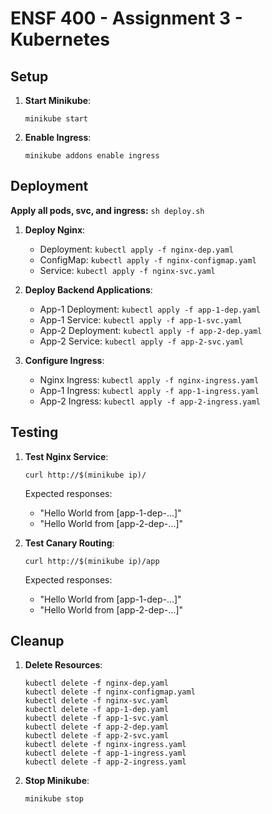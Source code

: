 # ENSF 400 - Assignment 3 - Kubernetes

## Setup
1. **Start Minikube**:
   ```
   minikube start
   ```

2. **Enable Ingress**:
   ```
   minikube addons enable ingress
   ```

## Deployment
**Apply all pods, svc, and ingress:** `sh deploy.sh`

1. **Deploy Nginx**:
   - Deployment: `kubectl apply -f nginx-dep.yaml`
   - ConfigMap: `kubectl apply -f nginx-configmap.yaml`
   - Service: `kubectl apply -f nginx-svc.yaml`

2. **Deploy Backend Applications**:
   - App-1 Deployment: `kubectl apply -f app-1-dep.yaml`
   - App-1 Service: `kubectl apply -f app-1-svc.yaml`
   - App-2 Deployment: `kubectl apply -f app-2-dep.yaml`
   - App-2 Service: `kubectl apply -f app-2-svc.yaml`

3. **Configure Ingress**:
   - Nginx Ingress: `kubectl apply -f nginx-ingress.yaml`
   - App-1 Ingress: `kubectl apply -f app-1-ingress.yaml`
   - App-2 Ingress: `kubectl apply -f app-2-ingress.yaml`

## Testing
1. **Test Nginx Service**:
   ```
   curl http://$(minikube ip)/
   ```

   Expected responses:
   - "Hello World from [app-1-dep-...]"
   - "Hello World from [app-2-dep-...]"

2. **Test Canary Routing**:
    ```
   curl http://$(minikube ip)/app
   ```

   Expected responses:
   - "Hello World from [app-1-dep-...]"
   - "Hello World from [app-2-dep-...]"


## Cleanup
1. **Delete Resources**:
   ```
   kubectl delete -f nginx-dep.yaml
   kubectl delete -f nginx-configmap.yaml
   kubectl delete -f nginx-svc.yaml
   kubectl delete -f app-1-dep.yaml
   kubectl delete -f app-1-svc.yaml
   kubectl delete -f app-2-dep.yaml
   kubectl delete -f app-2-svc.yaml
   kubectl delete -f nginx-ingress.yaml
   kubectl delete -f app-1-ingress.yaml
   kubectl delete -f app-2-ingress.yaml
   ```

2. **Stop Minikube**:
   ```
   minikube stop
   ```
